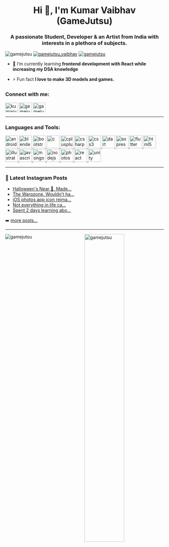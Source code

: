 <h1 align="center">Hi 👋, I'm Kumar Vaibhav (GameJutsu)</h1>
<h3 align="center">A passionate Student, Developer & an Artist from India with interests in a plethora of subjects.</h3>

<p align="left"> <img src="https://komarev.com/ghpvc/?username=gamejutsu&label=Profile%20views&color=0e75b6&style=social" alt="gamejutsu" /> 
<a href="https://instagram.com/gamejutsu_vaibhav" target="blank"><img src="https://img.shields.io/github/followers/gamejutsu?label=Follow&logo=instagram&style=social" alt="gamejutsu_vaibhav" /></a>
<a href="https://github.com/gamejutsu" target="blank"><img src="https://img.shields.io/github/followers/gamejutsu?label=Follow&style=social" alt="gamejutsu" /></a>
</p>

- 🌱 I’m currently learning **frontend development with React while increasing my DSA knowledge**

- ⚡ Fun fact **I love to make 3D models and games.**

<h3 align="left">Connect with me:</h3>
<p align="left">
<a href="https://twitter.com/kumarvaibhav777" target="blank"><img align="center" src="https://cdn.jsdelivr.net/npm/simple-icons@3.0.1/icons/twitter.svg" alt="kumarvaibhav777" height="30" width="40" /></a>
<a href="https://instagram.com/gamejutsu_vaibhav" target="blank"><img align="center" src="https://cdn.jsdelivr.net/npm/simple-icons@3.0.1/icons/instagram.svg" alt="gamejutsu_vaibhav" height="30" width="40" /></a>
<a href="https://www.codechef.com/users/gamejutsu" target="blank"><img align="center" src="https://cdn.jsdelivr.net/npm/simple-icons@3.1.0/icons/codechef.svg" alt="gamejutsu" height="30" width="40" /></a>
</p>

---
<h3 align="left">Languages and Tools:</h3>
<p align="left"> <a href="https://developer.android.com" target="_blank"> <img src="https://devicons.github.io/devicon/devicon.git/icons/android/android-original-wordmark.svg" alt="android" width="40" height="40"/> </a> <a href="https://www.blender.org/" target="_blank"> <img src="https://download.blender.org/branding/community/blender_community_badge_white.svg" alt="blender" width="40" height="40"/> </a> <a href="https://getbootstrap.com" target="_blank"> <img src="https://devicons.github.io/devicon/devicon.git/icons/bootstrap/bootstrap-plain.svg" alt="bootstrap" width="40" height="40"/> </a> <a href="https://www.cprogramming.com/" target="_blank"> <img src="https://devicons.github.io/devicon/devicon.git/icons/c/c-original.svg" alt="c" width="40" height="40"/> </a> <a href="https://www.w3schools.com/cpp/" target="_blank"> <img src="https://devicons.github.io/devicon/devicon.git/icons/cplusplus/cplusplus-original.svg" alt="cplusplus" width="40" height="40"/> </a> <a href="https://www.w3schools.com/cs/" target="_blank"> <img src="https://devicons.github.io/devicon/devicon.git/icons/csharp/csharp-original.svg" alt="csharp" width="40" height="40"/> </a> <a href="https://www.w3schools.com/css/" target="_blank"> <img src="https://devicons.github.io/devicon/devicon.git/icons/css3/css3-original-wordmark.svg" alt="css3" width="40" height="40"/> </a> <a href="https://dart.dev" target="_blank"> <img src="https://www.vectorlogo.zone/logos/dartlang/dartlang-icon.svg" alt="dart" width="40" height="40"/> </a> <a href="https://expressjs.com" target="_blank"> <img src="https://devicons.github.io/devicon/devicon.git/icons/express/express-original-wordmark.svg" alt="express" width="40" height="40"/> </a> <a href="https://flutter.dev" target="_blank"> <img src="https://www.vectorlogo.zone/logos/flutterio/flutterio-icon.svg" alt="flutter" width="40" height="40"/> </a> <a href="https://www.w3.org/html/" target="_blank"> <img src="https://devicons.github.io/devicon/devicon.git/icons/html5/html5-original-wordmark.svg" alt="html5" width="40" height="40"/> </a> <a href="https://www.adobe.com/in/products/illustrator.html" target="_blank"> <img src="https://www.vectorlogo.zone/logos/adobe_illustrator/adobe_illustrator-icon.svg" alt="illustrator" width="40" height="40"/> </a> <a href="https://developer.mozilla.org/en-US/docs/Web/JavaScript" target="_blank"> <img src="https://devicons.github.io/devicon/devicon.git/icons/javascript/javascript-original.svg" alt="javascript" width="40" height="40"/> </a> <a href="https://www.mongodb.com/" target="_blank"> <img src="https://devicons.github.io/devicon/devicon.git/icons/mongodb/mongodb-original-wordmark.svg" alt="mongodb" width="40" height="40"/> </a> <a href="https://nodejs.org" target="_blank"> <img src="https://devicons.github.io/devicon/devicon.git/icons/nodejs/nodejs-original-wordmark.svg" alt="nodejs" width="40" height="40"/> </a> <a href="https://www.photoshop.com/en" target="_blank"> <img src="https://devicons.github.io/devicon/devicon.git/icons/photoshop/photoshop-plain.svg" alt="photoshop" width="40" height="40"/> </a> <a href="https://reactjs.org/" target="_blank"> <img src="https://devicons.github.io/devicon/devicon.git/icons/react/react-original-wordmark.svg" alt="react" width="40" height="40"/> </a> <a href="https://unity.com/" target="_blank"> <img src="https://www.vectorlogo.zone/logos/unity3d/unity3d-icon.svg" alt="unity" width="40" height="40"/> </a> </p>

---

### 📕 Latest Instagram Posts

<!-- BLOG-POST-LIST:START -->
- [Halloween's Near 🎃. Made...](https://scontent-yyz1-1.cdninstagram.com/v/t51.2885-15/e35/122912283_350904529345185_7530294700959565672_n.jpg?_nc_ht=scontent-yyz1-1.cdninstagram.com&_nc_cat=109&_nc_ohc=oZYJQivbPFgAX-ExjYA&se=7&tp=1&oh=bc623fac10ffab7245fcdc7e80c43db6&oe=5FF2A3BE&ig_cache_key=MjQyOTU1MTIzMjM2MjEzNDc3MA%3D%3D.2)
- [The Warpzone. Wouldn't ha...](https://scontent-yyz1-1.cdninstagram.com/v/t51.2885-15/e35/122585215_944446472748148_6810096364875061366_n.jpg?_nc_ht=scontent-yyz1-1.cdninstagram.com&_nc_cat=104&_nc_ohc=4WC6x7lYSXsAX8YQTVS&tp=1&oh=f4a1a50eb75ec4881adf1aa3c6e43fe9&oe=5FF075FD&ig_cache_key=MjQyODY4OTA5Nzg3MjQ3NjA0MA%3D%3D.2)
- [iOS photos app icon reima...](https://scontent-yyz1-1.cdninstagram.com/v/t51.2885-15/e35/122494444_458825685092727_2055957707623910347_n.jpg?_nc_ht=scontent-yyz1-1.cdninstagram.com&_nc_cat=103&_nc_ohc=OvCw7a3CR7QAX-Sze3X&se=7&tp=1&oh=7d01b9397d8c00e6ae2296a704c64216&oe=5FF08025&ig_cache_key=MjQyNzE0NjYxMDk5MzM3ODgzMA%3D%3D.2)
- [Not everything in life ca...](https://scontent-yyz1-1.cdninstagram.com/v/t50.2886-16/121518350_345129719920587_3439485632160590505_n.mp4?efg=eyJ2ZW5jb2RlX3RhZyI6InZ0c192b2RfdXJsZ2VuLjcyMC5mZWVkLmRlZmF1bHQifQ&_nc_ht=scontent-yyz1-1.cdninstagram.com&_nc_cat=103&_nc_ohc=GjROWcDB_GgAX-LJ5Dz&vs=17844531920430470_1313943201&_nc_vs=HBkcFQAYJEdBNDVQZ2ZMZDF2RzVEa0JBS25xLVpMMWdic3Zia1lMQUFBRhUAAsgBACgAGAAbAYgHdXNlX29pbAEwFQAAJoztqoW74LI%2FFQIoAkMzLBdAMAAAAAAAABgSZGFzaF9iYXNlbGluZV8xX3YxEQB16gcA&_nc_rid=e4612c89bb&oe=5FCA66DD&oh=c5bbb1e0ec2844c645524471d233b234)
- [Spent 2 days learning abo...](https://scontent-yyz1-1.cdninstagram.com/v/t51.2885-15/e35/121598511_906020526592580_327937099981270786_n.jpg?_nc_ht=scontent-yyz1-1.cdninstagram.com&_nc_cat=108&_nc_ohc=hrpV9Bjne4kAX9y3Q3m&se=7&tp=1&oh=2d1fd3883c100dbb91edeacde6867df4&oe=5FF291D6&ig_cache_key=MjQxOTMyMzM2Nzg2NzA4NjA1Mg%3D%3D.2)
<!-- BLOG-POST-LIST:END -->

➡️ [more posts...](https://www.instagram.com/gamejutsu_vaibhav/)

---

<p><img align="left" src="https://github-readme-stats.vercel.app/api/top-langs?username=gamejutsu&show_icons=true&locale=en&layout=compact" alt="gamejutsu" /><img align="right" width="50%" src="https://github-readme-stats.vercel.app/api?username=gamejutsu&show_icons=true&locale=en&count_private=true" alt="gamejutsu" /></p>